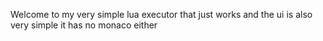 Welcome to my very simple lua executor that just works and the ui is also very simple it has no monaco either
